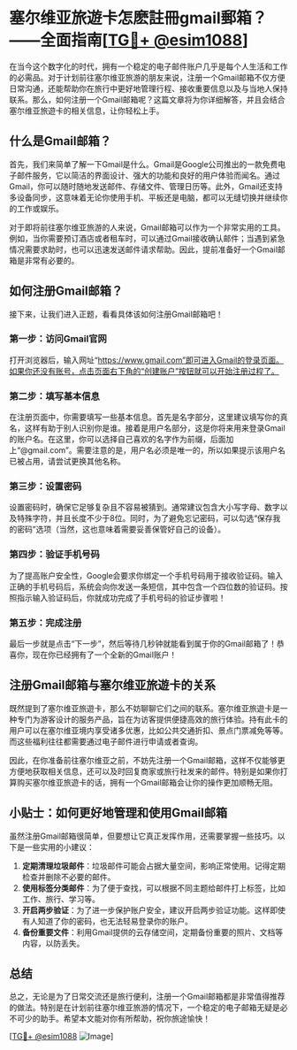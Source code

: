# 塞尔维亚旅遊卡怎麽註冊gmail郵箱？——全面指南[[TG💪+ @esim1088](https://t.me/s/esim1088)]

在当今这个数字化的时代，拥有一个稳定的电子邮件账户几乎是每个人生活和工作的必需品。对于计划前往塞尔维亚旅游的朋友来说，注册一个Gmail邮箱不仅方便日常沟通，还能帮助你在旅行中更好地管理行程、接收重要信息以及与当地人保持联系。那么，如何注册一个Gmail邮箱呢？这篇文章将为你详细解答，并且会结合塞尔维亚旅遊卡的相关信息，让你轻松上手。

## 什么是Gmail邮箱？

首先，我们来简单了解一下Gmail是什么。Gmail是Google公司推出的一款免费电子邮件服务，它以简洁的界面设计、强大的功能和良好的用户体验而闻名。通过Gmail，你可以随时随地发送邮件、存储文件、管理日历等。此外，Gmail还支持多设备同步，这意味着无论你使用手机、平板还是电脑，都可以无缝切换并继续你的工作或娱乐。

对于即将前往塞尔维亚旅游的人来说，Gmail邮箱可以作为一个非常实用的工具。例如，当你需要预订酒店或者租车时，可以通过Gmail接收确认邮件；当遇到紧急情况需要求助时，也可以迅速发送邮件请求帮助。因此，提前准备好一个Gmail邮箱是非常有必要的。

## 如何注册Gmail邮箱？

接下来，让我们进入正题，看看具体该如何注册Gmail邮箱吧！

### 第一步：访问Gmail官网

打开浏览器后，输入网址“https://www.gmail.com”即可进入Gmail的登录页面。如果你还没有账号，点击页面右下角的“创建账户”按钮就可以开始注册过程了。

### 第二步：填写基本信息

在注册页面中，你需要填写一些基本信息。首先是名字部分，这里建议填写你的真名，这样有助于别人识别你是谁。接着是用户名部分，这是你将来用来登录Gmail的账户名。在这里，你可以选择自己喜欢的名字作为前缀，后面加上“@gmail.com”。需要注意的是，用户名必须是唯一的，所以如果提示该用户名已被占用，请尝试更换其他名称。

### 第三步：设置密码

设置密码时，确保它足够复杂且不容易被猜到。通常建议包含大小写字母、数字以及特殊字符，并且长度不少于8位。同时，为了避免忘记密码，可以勾选“保存我的密码”选项（当然，这也意味着需要妥善保管好自己的设备）。

### 第四步：验证手机号码

为了提高账户安全性，Google会要求你绑定一个手机号码用于接收验证码。输入正确的手机号码后，系统会向你发送一条短信，其中包含一个四位数的验证码。按照指示输入验证码后，你就成功完成了手机号码的验证步骤啦！

### 第五步：完成注册

最后一步就是点击“下一步”，然后等待几秒钟就能看到属于你的Gmail邮箱了！恭喜你，现在你已经拥有了一个全新的Gmail账户！

## 注册Gmail邮箱与塞尔维亚旅遊卡的关系

既然提到了塞尔维亚旅遊卡，那么不妨聊聊它们之间的联系。塞尔维亚旅遊卡是一种专门为游客设计的服务产品，旨在为访客提供便捷高效的旅行体验。持有此卡的用户可以在塞尔维亚境内享受诸多优惠，比如公共交通折扣、景点门票减免等等。而这些福利往往都需要通过电子邮件进行申请或者查询。

因此，在你准备前往塞尔维亚之前，不妨先注册一个Gmail邮箱，这样不仅能够更方便地获取相关信息，还可以及时回复商家或旅行社发来的邮件。特别是如果你打算购买塞尔维亚旅遊卡的话，拥有一个Gmail邮箱会让你的操作更加顺畅无阻。

## 小贴士：如何更好地管理和使用Gmail邮箱

虽然注册Gmail邮箱很简单，但要想让它真正发挥作用，还需要掌握一些技巧。以下是一些实用的小建议：

1. **定期清理垃圾邮件**：垃圾邮件可能会占据大量空间，影响正常使用。记得定期检查并删除不必要的邮件。
2. **使用标签分类邮件**：为了便于查找，可以根据不同主题给邮件打上标签，比如工作、旅行、学习等。
3. **开启两步验证**：为了进一步保护账户安全，建议开启两步验证功能。这样即使有人知道了你的密码，也无法轻易登录你的账户。
4. **备份重要文件**：利用Gmail提供的云存储空间，定期备份重要的照片、文档等内容，以防丢失。

## 总结

总之，无论是为了日常交流还是旅行便利，注册一个Gmail邮箱都是非常值得推荐的做法。特别是在计划前往塞尔维亚旅游的情况下，一个稳定的电子邮箱无疑是必不可少的助手。希望本文能对你有所帮助，祝你旅途愉快！

[[TG💪+ @esim1088](https://t.me/s/esim1088) ![Image](https://i.postimg.cc/4NQfJmqS/Snipaste-2025-05-13-00-14-12.png)]